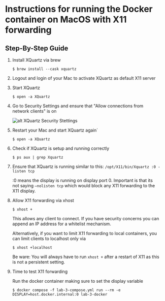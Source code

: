 # Instructions for running the Docker container on MacOS with X11 forwarding
## Step-By-Step Guide

1. Install XQuartz via brew

    `$ brew install --cask xquartz`
 
2. Logout and login of your Mac to activate XQuartz as default X11 server

3. Start XQuartz

    `$ open -a XQuartz`

4. Go to Security Settings and ensure that "Allow connections from network clients" is on

    ![alt XQuartz Security Stettings](https://gist.github.com/sorny/969fe55d85c9b0035b0109a31cbcb088/raw/d6eb9e8b0c20e51c46c5c9eb733b7f5e1144af4f/xquartz_preferences.png "XQuartz Security Settings")
    
5. Restart your Mac and start XQuartz again`

    `$ open -a XQuartz`

6. Check if XQuartz is setup and running correctly
    
    `$ ps aux | grep Xquartz`

7. Ensure that XQuartz is running similar to this: `/opt/X11/bin/Xquartz :0 -listen tcp`
    
    :0 means the display is running on display port 0.
    Important is that its not saying `–nolisten tcp` which would block any X11 forwarding to the X11 display.

8. Allow X11 forwarding via xhost

    `$ xhost +`
    
    This allows any client to connect. If you have security concerns you can append an IP address for a whitelist mechanism.
	
	Alternatively, if you want to limit X11 forwarding to local containers, you can limit clients to localhost only via
    
	`$ xhost +localhost`
	
	Be ware: You will always have to run `xhost +` after a restart of X11 as this is not a persistent setting.

9. Time to test X11 forwarding

    Run the docker container making sure to set the display variable
    ```
    $ docker compose -f lab-3-compose.yml run --rm -e DISPLAY=host.docker.internal:0 lab-3-docker
    ```